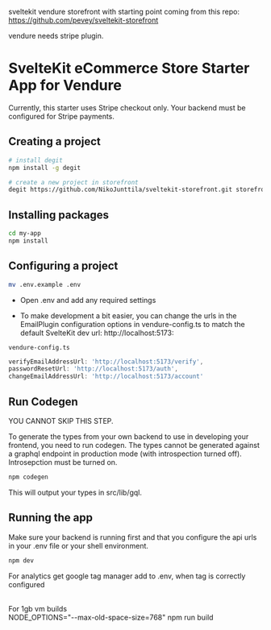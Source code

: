 sveltekit vendure storefront with starting point coming from this repo: https://github.com/pevey/sveltekit-storefront

vendure needs stripe plugin.

# SvelteKit eCommerce Store Starter App for Vendure

Currently, this starter uses Stripe checkout only.  Your backend must be configured for Stripe payments.

## Creating a project

```bash
# install degit
npm install -g degit

# create a new project in storefront
degit https://github.com/NikoJunttila/sveltekit-storefront.git storefront
```

## Installing packages

```bash
cd my-app
npm install
```

## Configuring a project

```bash
mv .env.example .env
```
- Open .env and add any required settings

- To make development a bit easier, you can change the urls in the EmailPlugin configuration options in vendure-config.ts to match the default SvelteKit dev url: http://localhost:5173:

`vendure-config.ts`
```js
verifyEmailAddressUrl: 'http://localhost:5173/verify',
passwordResetUrl: 'http://localhost:5173/auth',
changeEmailAddressUrl: 'http://localhost:5173/account'
```

## Run Codegen

YOU CANNOT SKIP THIS STEP.

To generate the types from your own backend to use in developing your frontend, you need to run codegen.  The types cannot be generated against a graphql endpoint in production mode (with introspection turned off).  Introsepction must be turned on.

```bash
npm codegen
```

This will output your types in src/lib/gql.

## Running the app

Make sure your backend is running first and that you configure the api urls in your .env file or your shell environment.

```bash
npm dev
```

For analytics get google tag manager add to .env, when tag is correctly configured<br><br>

For 1gb vm builds<br>
NODE_OPTIONS="--max-old-space-size=768" npm run build
